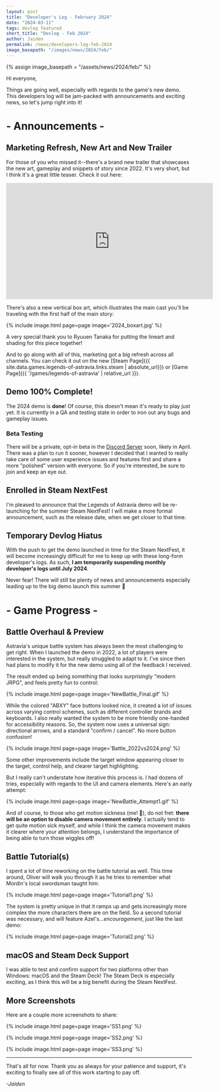 ```yaml
---
layout: post
title: "Developer's Log - February 2024"
date: "2024-03-11"
tags: devlog featured
short_title: "Devlog - Feb 2024"
author: Jaiden
permalink: /news/developers-log-feb-2024
image_basepath: "/images/news/2024/feb/"
---
```

{% assign image_basepath = "/assets/news/2024/feb/" %}


Hi everyone,

Things are going well, especially with regards to the game's new demo. This developers log will be jam-packed with announcements and exciting news, so let's jump right into it!

\- Announcements -
===

Marketing Refresh, New Art and New Trailer
---
For those of you who missed it--there's a brand new trailer that showcases the new art, gameplay and snippets of story since 2022. It's very short, but I think it's a great little teaser. 
Check it out here:

<iframe width="560" height="315" src="https://www.youtube-nocookie.com/embed/mhA3HRTut1Q?si=lPYeko5BapKgvhtN" title="YouTube video player" frameborder="0" allow="autoplay; clipboard-write; encrypted-media; picture-in-picture; web-share" allowfullscreen></iframe>

There's also a new vertical box art, which illustrates the main cast you'll be traveling with the first half of the main story:

{% include image.html page=page image='2024_boxart.jpg' %}

A very special thank you to Ryuuen Tanaka for putting the lineart and shading for this piece together!

And to go along with all of this, marketing got a big refresh across all channels. You can check it out on the new [Steam Page]({{ site.data.games.legends-of-astravia.links.steam | absolute_url}}) or [Game Page]({{ '/games/legends-of-astravia' | relative_url }}). 

Demo 100% Complete!
---
The 2024 demo is **done**! Of course, this doesn't mean it's ready to play just yet. It is currently in a QA and testing state in order to iron out any bugs and gameplay issues. 

### Beta Testing
There will be a private, opt-in beta in the [Discord Server](https://www.discord.com/invite/astravia) soon, likely in April. There was a plan to run it sooner, however I decided that I wanted to really take care of some user experience issues and features first and share a more "polished" version with everyone. So if you're interested, be sure to join and keep an eye out.

Enrolled in Steam NextFest
---
I'm pleased to announce that the Legends of Astravia demo will be re-launching for the summer Steam NextFest! I will make a more formal announcement, such as the release date, when we get closer to that time.

Temporary Devlog Hiatus
---
With the push to get the demo launched in time for the Steam NextFest, it will become increasingly difficult for me to keep up with these long-form developer's logs. As such, **I am temporarily suspending monthly developer's logs until July 2024**. 

Never fear! There will still be plenty of news and announcements especially leading up to the big demo launch this summer :tada:

\- Game Progress -
===

Battle Overhaul & Preview
---
Astravia's unique battle system has always been the most challenging to get right. When I launched the demo in 2022, a lot of players were interested in the system, but really struggled to adapt to it. I've since then had plans to modify it for the new demo using all of the feedback I received.

The result ended up being something that looks surprisingly "modern JRPG", and feels pretty fun to control:

{% include image.html page=page image='NewBattle_Final.gif' %}

While the colored "ABXY" face buttons looked nice, it created a lot of issues across varying control schemes, such as different controller brands and keyboards. I also really wanted the system to be more friendly one-handed for accessibility reasons. So, the system now uses a universal sign: directional arrows, and a standard "confirm / cancel". No more button confusion!

{% include image.html page=page image='Battle_2022vs2024.png' %}

Some other improvements include the target window appearing closer to the target, control help, and clearer target highlighting.

But I really can't understate how iterative this process is. I had dozens of tries, especially with regards to the UI and camera elements. Here's an early attempt:

{% include image.html page=page image='NewBattle_Attempt1.gif' %}

And of course, to those who get motion sickness (me! :handshake:), do not fret: **there will be an option to disable camera movement entirely**. I actually tend to get quite motion sick myself, and while I think the camera movement makes it clearer where your attention belongs, I understand the importance of being able to turn those wiggles off!

Battle Tutorial(s)
---
I spent a lot of time reworking on the battle tutorial as well. This time around, Oliver will walk you through it as he tries to remember what Mordin's local swordsman taught him:

{% include image.html page=page image='Tutorial1.png' %}

The system is pretty unique in that it ramps up and gets increasingly more complex the more characters there are on the field. So a second tutorial was necessary, and will feature Azel's..._encouragement_, just like the last demo:

{% include image.html page=page image='Tutorial2.png' %}

macOS and Steam Deck Support
---
I was able to test and confirm support for two platforms other than Windows: macOS and the Steam Deck! The Steam Deck is especially exciting, as I think this will be a big benefit during the Steam NextFest.

More Screenshots
---
Here are a couple more screenshots to share:

{% include image.html page=page image='SS1.png' %}

{% include image.html page=page image='SS2.png' %}

{% include image.html page=page image='SS3.png' %}

---

That's all for now. Thank you as always for your patience and support, it's exciting to finally see all of this work starting to pay off.

_-Jaiden_